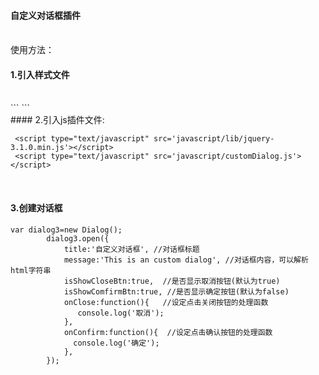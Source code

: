 #### 自定义对话框插件
<br/>
使用方法：
<br/>  

#### 1.引入样式文件 


<br/>
```
<link rel="stylesheet" type="text/css" href="style/dialog.css"/>
```
<br/>
#### 2.引入js插件文件:


```
 <script type="text/javascript" src='javascript/lib/jquery-3.1.0.min.js'></script>  
 <script type="text/javascript" src='javascript/customDialog.js'></script>
```
<br/>
 
#### 3.创建对话框  
```
var dialog3=new Dialog();
    	dialog3.open({
    		title:'自定义对话框', //对话框标题
    		message:'This is an custom dialog', //对话框内容，可以解析html字符串
    		isShowCloseBtn:true,  //是否显示取消按钮(默认为true)
    		isShowComfirmBtn:true, //是否显示确定按钮(默认为false)
    		onClose:function(){   //设定点击关闭按钮的处理函数
               console.log('取消');
    		},
    		onConfirm:function(){  //设定点击确认按钮的处理函数
              console.log('确定');
    		},
    	});
```
